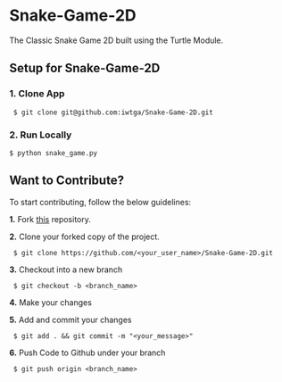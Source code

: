 # Snake-Game-2D
The Classic Snake Game 2D built using the Turtle Module.


## Setup for Snake-Game-2D

  ### 1. Clone App
  
     $ git clone git@github.com:iwtga/Snake-Game-2D.git
 
   ### 2. Run Locally 
   ```
   $ python snake_game.py  
  ```

## Want to Contribute?

To start contributing, follow the below guidelines: 

**1.**  Fork [this](git@github.com:iwtga/Snake-Game-2D.git) repository.

**2.**  Clone your forked copy of the project.

     $ git clone https://github.com/<your_user_name>/Snake-Game-2D.git

     
**3.** Checkout into a new branch 

     $ git checkout -b <branch_name>

**4.** Make your changes

**5.** Add and commit your changes

     $ git add . && git commit -m "<your_message>"
     
**6.** Push Code to Github under your branch 

     $ git push origin <branch_name>  
